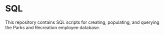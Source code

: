 # SQL
This repository contains SQL scripts for creating, populating, and querying the Parks and Recreation employee database.

